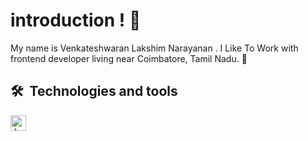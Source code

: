 <!---
venkateshwaranL/venkateshwaranL is a ✨ special ✨ repository because its `README.md` (this file) appears on your GitHub profile.
You can click the Preview link to take a look at your changes.
--->
# introduction ! 🥖
My name is Venkateshwaran Lakshim Narayanan . I Like To Work with frontend developer living near Coimbatore, Tamil Nadu. 🥐

## 🛠  Technologies and tools
<a name="learning-now"></a>
<img src="https://img.shields.io/badge/JavaScript-282C34?logo=javascript&logoColor=F7DF1E" alt="JavaScript logo" title="JavaScript" height="25" />
&nbsp; 
<a name="learning-next"></a>
